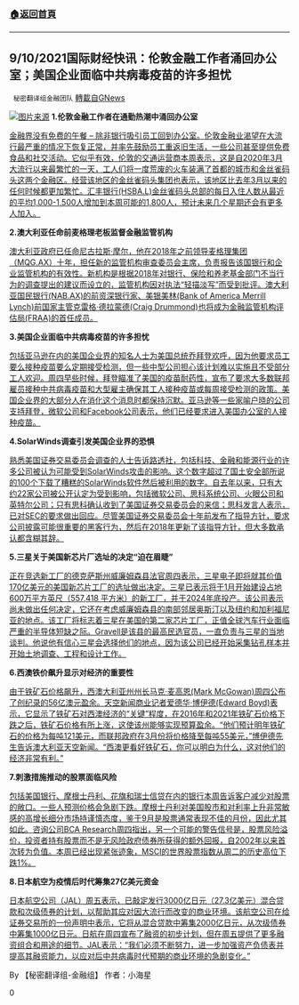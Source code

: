 ###  [:house:返回首頁](https://github.com/ourhimalayas/txt)
---


## 9/10/2021国际财经快讯：伦敦金融工作者涌回办公室；美国企业面临中共病毒疫苗的许多担忧
` 秘密翻译组金融团队` [轉載自GNews](https://gnews.org/zh-hans/1523889/)

![](https://assets.gnews.org/wp-content/uploads/2021/09/图片1-25.png)[图片来源](https://www.reuters.com/)
**1.伦敦金融工作者在通勤热潮中涌回办公室**

[金融界没有免费的午餐 – 除非银行吸引员工回到办公室。伦敦金融业渴望在大流行最严重的情况下恢复正常，并率先鼓励员工重返旧生活，一些公司甚至提供免费食品和社交活动。它似乎有效，伦敦的交通运营商本周表示，这是自2020年3月大流行以来最繁忙的一天，工人们将一度荒废的火车装满了首都的城市和金丝雀码头这两个金融区。经营该地区的金丝雀码头集团也表示，该地区比去年3月以来的任何时候都更加繁忙。汇丰银行(HSBA.L)金丝雀码头总部的每日入住人数从最近的平均1,000-1,500人增加到本周可能的1,800人，预计未来几个星期还会有更多人加入。](https://www.reuters.com/business/londons-financial-workers-flock-back-office-hot-commuter-crush-2021-09-09/)

**2.澳大利亚任命前麦格理老板监督金融监管机构**

[澳大利亚政府已任命尼古拉斯·摩尔，他在2018年之前领导麦格理集团（MQG.AX）十年，担任新的监管机构审查委员会主席，负责报告该国银行和企业监管机构的有效性。新机构是根据2018年对银行、保险和养老基金部门不当行为的调查提出的建议而设立的，监管机构因对执法“轻描淡写”而受到批评。澳大利亚国民银行(NAB.AX)的前资深银行家、美银美林(Bank of America Merrill Lynch)前国家主管克雷格·德拉蒙德(Craig Drummond)也将成为金融监管机构评估局(FRAA)的首任成员。](https://www.reuters.com/business/finance/australia-appoints-former-macquarie-boss-supervise-financial-regulators-2021-09-09/)

**3.美国企业面临****中共病毒****疫苗的许多担忧**

[包括亚马逊在内的美国企业界的知名人士为美国总统乔拜登欢呼，因为他要求员工要么接种疫苗要么定期接受检测，但一些中型公司担心该计划难以实施且不受部分工人欢迎。周四早些时候，拜登瞄准了美国的疫苗耐药性，宣布了要求大多数联邦雇员接种中共病毒疫苗和大型雇主确保其工人接种疫苗或每周接受检测的政策。美国企业界的大部分人在消化这个消息时都保持沉默。亚马逊等一些家喻户晓的公司支持拜登，微软公司和Facebook公司表示，他们已经要求进入美国办公室的人接种疫苗。](https://www.oann.com/a-few-cheers-many-worries-among-u-s-businesses-facing-COVID-19-vaccine-test-mandate/)

**4.SolarWinds调查引发美国企业界的恐惧**

[熟悉美国证券交易委员会调查的人士告诉路透社，包括科技、金融和能源行业的许多公司被认为可能受到SolarWinds攻击的影响。这个数字超过了国土安全部所说的100个下载了糟糕的SolarWinds软件然后被利用的数字。自去年以来，只有大约22家公司被公开认定为受到影响，包括微软公司、思科系统公司、火眼公司和英特尔公司；只有思科确认收到了美国证券交易委员会的来信；思科发言人表示，已对SEC的要求做出回应。尽管美国证券交易委员会十年前发布了指导方针，要求公司披露可能很重要的黑客行为，然后在2018年更新了该指导方针，但大多数承认都含糊其辞。](https://www.oann.com/wide-ranging-solarwinds-probe-sparks-fear-in-corporate-america/)

**5.三星关于美国新芯片厂选址的决定“迫在眉睫”**

[正在竞选新工厂的德克萨斯州威廉姆森县法官周四表示，三星电子即将就其价值170亿美元的美国新芯片工厂的选址做出决定。三星已表示将于1月开始建设占地600万平方英尺（557,418 平方米）的新工厂，并于2024年底投产。该公司表示尚未做出任何决定，它还在考虑威廉姆森县的南部邻居奥斯汀以及纽约和加利福尼亚的地点。该工厂将标志着三星在美国的第二家芯片工厂，正值全球汽车行业面临严重的半导体短缺之际。Gravell是该县的最高民选官员，一直负责与三星的当地谈判。他说他有信心三星会选择他们的地点，因为该公司已经开始采集钻孔样本并开始土地调查、工程和设计工作。](https://www.oann.com/samsung-decision-on-new-u-s-chip-plant-location-imminent-texas-county-judge/)

**6.西澳铁价飙升显示对经济的重要性**

[由于铁矿石价格飙升，西澳大利亚州州长马克·麦高恩(Mark McGowan)周四公布了创纪录的56亿澳元盈余。天空新闻商业记者爱德华·博伊德(Edward Boyd)表示，它显示了铁矿石对西澳经济的“关键”程度，在2016年和2021年铁矿石价格下跌之后，铁矿石价格有所上涨，这使该州能够实现预算盈余。“他们预计明年铁矿石的价格为每吨121美元，而联邦政府在3月份将价格降至每吨55美元，”博伊德先生告诉澳大利亚天空新闻。“西澳更看好铁矿石，你可以明白为什么，这对他们的经济非常有利。”](https://www.skynews.com.au/business/finance/surge-in-iron-prices-in-wa-shows-how-critical-it-is-for-the-economy/video/dcaf7d840e09b7c397abb32ecbaecffe)

**7.刺激措施推动的股票面临风险**

[包括美国银行、摩根士丹利、花旗和瑞士信贷在内的银行本周告诉客户减少对股票的敞口。一些人预测价格会急剧下跌。摩根士丹利对美国股市和对利率上升非常敏感的高增长细分市场持谨慎态度，鉴于9月是股票通常表现不佳的月份，因此尤其如此。咨询公司BCA Research周四指出，另一个可能的警告信号是，股票风险溢价，投资者持有股票而不是无风险政府债券所获得的额外回报，自2002年以来首次转为负值。本周已经出现紧张迹象，MSCI的世界股票指数从周二的历史高位下跌1%。](https://www.reuters.com/business/finance/global-markets-investment-analysis-pix-2021-09-09/)

**8.日本航空为疫情后时代筹集27亿美元资金**

[日本航空公司（JAL）周五表示，已敲定发行3000亿日元（27.3亿美元）混合贷款和次级债券的计划，以帮助其应对因大流行而改变的商业环境。该航空公司在给证券交易所的一份声明中表示，它将从混合贷款中筹集2000亿日元，从次级债券中筹集1000亿日元。日航在周四宣布了融资的初步计划，但在周五提供了更多融资组合和用途的细节。JAL表示：“我们必须不断努力，进一步加强资产负债表并提高其融资能力，以应对后中共病毒时代预期的商业环境的急剧变化。”](https://www.oann.com/japan-airlines-finalises-2-7-billion-raising-to-position-for-post-COVID-19-era/)

By 【秘密翻译组-金融组】
作者：小海星

0
